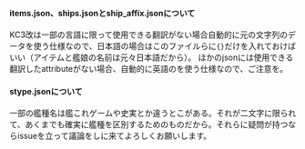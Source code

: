 #### items.json、ships.jsonとship_affix.jsonについて

KC3改は一部の言語に限って使用できる翻訳がない場合自動的に元の文字列のデータを使う仕様なので、日本語の場合はこのファイルらに```{}```だけを入れておけばいい（アイテムと艦娘の名前は元々日本語だから）。
ほかのjsonには使用できる翻訳したattributeがない場合、自動的に英語のを使う仕様なので、ご注意を。

#### stype.jsonについて
一部の艦種名は艦これゲームや史実とか違うとこがある。それが二文字に限られて、あくまでも確実に艦種を区別するためのものだから。それらに疑問が持つならissueを立って議論をしに来てよろしくお願いします。
